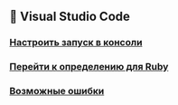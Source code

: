 ## 📑 Visual Studio Code

### [Настроить запуск в консоли](setting.md)
### [Перейти к определению для Ruby](navigate_ruby.md)
### [Возможные ошибки](emergency.md)